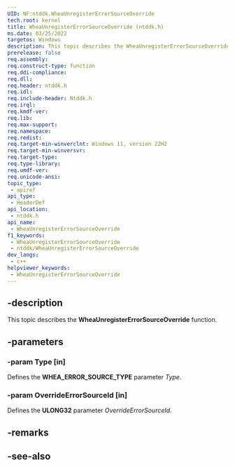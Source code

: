 ```yaml
---
UID: NF:ntddk.WheaUnregisterErrorSourceOverride
tech.root: kernel
title: WheaUnregisterErrorSourceOverride (ntddk.h)
ms.date: 03/25/2022
targetos: Windows
description: This topic describes the WheaUnregisterErrorSourceOverride function.
prerelease: false
req.assembly: 
req.construct-type: function
req.ddi-compliance: 
req.dll: 
req.header: ntddk.h
req.idl: 
req.include-header: Ntddk.h
req.irql: 
req.kmdf-ver: 
req.lib: 
req.max-support: 
req.namespace: 
req.redist: 
req.target-min-winverclnt: Windows 11, version 22H2
req.target-min-winversvr: 
req.target-type: 
req.type-library: 
req.umdf-ver: 
req.unicode-ansi: 
topic_type:
 - apiref
api_type:
 - HeaderDef
api_location:
 - ntddk.h
api_name:
 - WheaUnregisterErrorSourceOverride
f1_keywords:
 - WheaUnregisterErrorSourceOverride
 - ntddk/WheaUnregisterErrorSourceOverride
dev_langs:
 - c++
helpviewer_keywords:
 - WheaUnregisterErrorSourceOverride
---
```


## -description

This topic describes the **WheaUnregisterErrorSourceOverride** function.

## -parameters

### -param Type [in]

Defines the **WHEA_ERROR_SOURCE_TYPE** parameter *Type*.

### -param OverrideErrorSourceId [in]

Defines the **ULONG32** parameter *OverrideErrorSourceId*.

## -remarks

## -see-also

